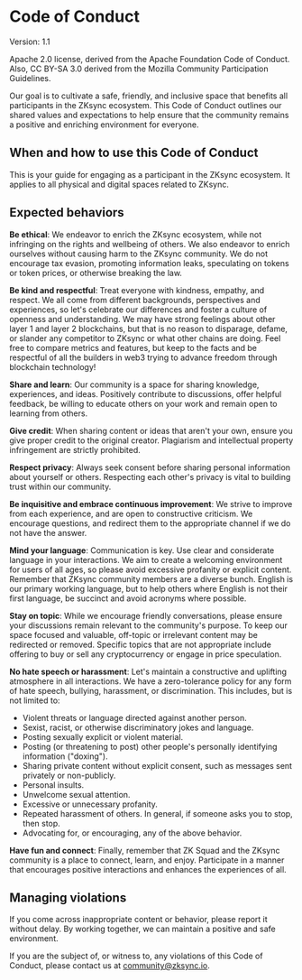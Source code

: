 # Code of Conduct

Version: 1.1

Apache 2.0 license, derived from the Apache Foundation Code of Conduct.
Also, CC BY-SA 3.0 derived from the Mozilla Community Participation Guidelines.

Our goal is to cultivate a safe, friendly, and inclusive space that benefits all participants in the ZKsync ecosystem.
This Code of Conduct outlines our shared values and expectations to help ensure that the community remains a positive
and enriching environment for everyone.

## When and how to use this Code of Conduct

This is your guide for engaging as a participant in the ZKsync ecosystem.
It applies to all physical and digital spaces related to ZKsync.

## Expected behaviors

**Be ethical**:
We endeavor to enrich the ZKsync ecosystem, while not infringing on the rights and wellbeing of others.
We also endeavor to enrich ourselves without causing harm to the ZKsync community.
We do not encourage tax evasion, promoting information leaks, speculating on tokens or token prices,
or otherwise breaking the law.

**Be kind and respectful**:
Treat everyone with kindness, empathy, and respect.
We all come from different backgrounds, perspectives and experiences,
so let's celebrate our differences and foster a culture of openness and understanding.
We may have strong feelings about other layer 1 and layer 2 blockchains,
but that is no reason to disparage, defame, or slander any competitor to ZKsync or what other chains are doing.
Feel free to compare metrics and features, but keep to the facts and be respectful of all the builders in web3
trying to advance freedom through blockchain technology!

**Share and learn**:
Our community is a space for sharing knowledge, experiences, and ideas.
Positively contribute to discussions, offer helpful feedback,
be willing to educate others on your work and remain open to learning from others.

**Give credit**:
When sharing content or ideas that aren't your own, ensure you give proper credit to the original creator.
Plagiarism and intellectual property infringement are strictly prohibited.

**Respect privacy**:
Always seek consent before sharing personal information about yourself or others.
Respecting each other's privacy is vital to building trust within our community.

**Be inquisitive and embrace continuous improvement**:
We strive to improve from each experience, and are open to constructive criticism.
We encourage questions, and redirect them to the appropriate channel if we do not have the answer.

**Mind your language**:
Communication is key.
Use clear and considerate language in your interactions.
We aim to create a welcoming environment for users of all ages, so please avoid excessive profanity or explicit content.
Remember that ZKsync community members are a diverse bunch.
English is our primary working language, but to help others where English is not their first language,
be succinct and avoid acronyms where possible.

**Stay on topic**:
While we encourage friendly conversations, please ensure your discussions remain relevant to the community's purpose.
To keep our space focused and valuable, off-topic or irrelevant content may be redirected or removed.
Specific topics that are not appropriate include offering to buy or sell any cryptocurrency or engage in price speculation.

**No hate speech or harassment**:
Let's maintain a constructive and uplifting atmosphere in all interactions.
We have a zero-tolerance policy for any form of hate speech, bullying, harassment, or discrimination.
This includes, but is not limited to:

- Violent threats or language directed against another person.
- Sexist, racist, or otherwise discriminatory jokes and language.
- Posting sexually explicit or violent material.
- Posting (or threatening to post) other people's personally identifying information ("doxing").
- Sharing private content without explicit consent, such as messages sent privately or non-publicly.
- Personal insults.
- Unwelcome sexual attention.
- Excessive or unnecessary profanity.
- Repeated harassment of others. In general, if someone asks you to stop, then stop.
- Advocating for, or encouraging, any of the above behavior.

**Have fun and connect**:
Finally, remember that ZK Squad and the ZKsync community is a place to connect, learn, and enjoy.
Participate in a manner that encourages positive interactions and enhances the experiences of all.

## Managing violations

If you come across inappropriate content or behavior, please report it without delay.
By working together, we can maintain a positive and safe environment.

If you are the subject of, or witness to, any violations of this Code of Conduct, please contact us at community@zksync.io.
